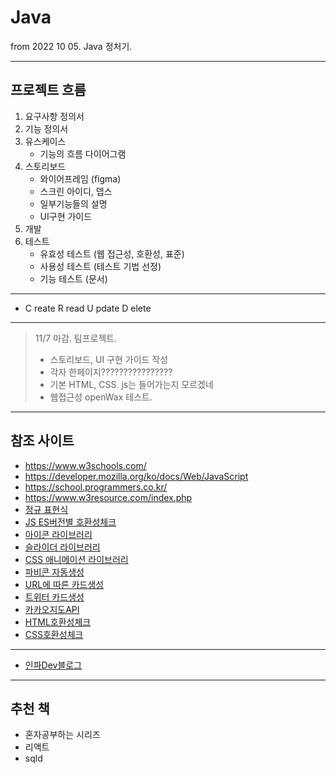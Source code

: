 # Java
from 2022 10 05. Java 정처기.

------------

## 프로젝트 흐름

1. 요구사항 정의서
2. 기능 정의서
3. 유스케이스
    * 기능의 흐름 다이어그램
4. 스토리보드
    * 와이어프레임 (figma)
    * 스크린 아이디, 뎁스
    * 일부기능들의 설명
    * UI구현 가이드
5. 개발
6. 테스트
    * 유효성 테스트 (웹 접근성, 호환성, 표준)
    * 사용성 테스트 (테스트 기법 선정)
    * 기능 테스트 (문서)
------------
* C reate R read U pdate D elete
------------

>11/7 마감. 팀프로젝트.
>   * 스토리보드, UI 구현 가이드 작성
>   * 각자 한페이지????????????????
>   * 기본 HTML, CSS. js는 들어가는지 모르겠네
>   * 웹접근성 openWax 테스트.

-------------

## 참조 사이트

- https://www.w3schools.com/
- https://developer.mozilla.org/ko/docs/Web/JavaScript
- https://school.programmers.co.kr/
- https://www.w3resource.com/index.php
- [정규 표현식](https://regexr.com/)
- [JS ES버전별 호환성체크](https://kangax.github.io/compat-table/es5/)
- [아이콘 라이브러리](https://fontawesome.com/)
- [슬라이더 라이브러리](https://swiperjs.com/)
- [CSS 애니메이션 라이브러리](https://animate.style/)
- [파비콘 자동생성](https://www.favicon-generator.org)
- [URL에 따른 카드생성](http://ogp.me/)
- [트위터 카드생성](https://developer.twitter.com/en/docs/twitter-for-websites/cards/guides/getting-started)
- [카카오지도API](https://apis.map.kakao.com/)
- [HTML호환성체크](https://jigsaw.w3.org/css-validator/)
- [CSS호환성체크](https://jigsaw.w3.org/css-validator/)
-------------
- [인파Dev블로그](https://inpa.tistory.com/)
-------------

## 추천 책

- 혼자공부하는 시리즈
- 리액트
- sqld
